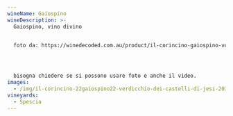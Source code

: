 ```yaml
---
wineName: Gaiospino
wineDescription: >-
  Gaiospino, vino divino


  foto da: https://winedecoded.com.au/product/il-corincino-gaiospino-verdicchio-dei-castelli-di-jesi-2017/




  bisogna chiedere se si possono usare foto e anche il video.
images:
  - /img/il-corincino-22gaiospino22-verdicchio-dei-castelli-di-jesi-2017.jpeg
vineyards:
  - Spescia
---
```

